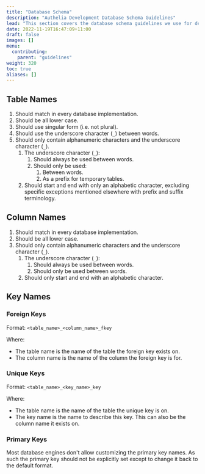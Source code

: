```yaml
---
title: "Database Schema"
description: "Authelia Development Database Schema Guidelines"
lead: "This section covers the database schema guidelines we use for development."
date: 2022-11-19T16:47:09+11:00
draft: false
images: []
menu:
  contributing:
    parent: "guidelines"
weight: 320
toc: true
aliases: []
---
```


## Table Names

1. Should match in every database implementation.
2. Should be all lower case.
3. Should use singular form (i.e. not plural).
4. Should use the underscore character (`_`) between words.
5. Should only contain alphanumeric characters and the underscore character (`_`).
   1. The underscore character (`_`):
      1. Should always be used between words.
      2. Should only be used:
         1. Between words.
         2. As a prefix for temporary tables.
   2. Should start and end with only an alphabetic character, excluding specific exceptions mentioned elsewhere with
      prefix and suffix terminology.

## Column Names

1. Should match in every database implementation.
2. Should be all lower case.
3. Should only contain alphanumeric characters and the underscore character (`_`).
   1. The underscore character (`_`):
      1. Should always be used between words.
      2. Should only be used between words.
   2. Should only start and end with an alphabetic character.

## Key Names

### Foreign Keys

Format: `<table_name>_<column_name>_fkey`

Where:

- The table name is the name of the table the foreign key exists on.
- The column name is the name of the column the foreign key is for.

### Unique Keys

Format: `<table_name>_<key_name>_key`

Where:

- The table name is the name of the table the unique key is on.
- The key name is the name to describe this key. This can also be the column name it exists on.

### Primary Keys

Most database engines don't allow customizing the primary key names. As such the primary key should not be explicitly
set except to change it back to the default format.

